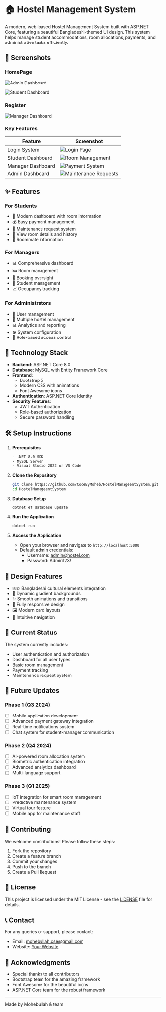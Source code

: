 # 🏠 Hostel Management System

A modern, web-based Hostel Management System built with ASP.NET Core, featuring a beautiful Bangladeshi-themed UI design. This system helps manage student accommodations, room allocations, payments, and administrative tasks efficiently.

## 📸 Screenshots

### HomePage
![Admin Dashboard](screenshots/admin-dashboard.png)


![Student Dashboard](screenshots/student-dashboard.png)

### Register
![Manager Dashboard](screenshots/manager-dashboard.png)

### Key Features
| Feature | Screenshot |
|---------|------------|
| Login System | ![Login Page](screenshots/login-page.png) |
| Student Dashboard | ![Room Management](screenshots/room-management.png) |
| Manager Dashboard | ![Payment System](screenshots/payment-system.png) |
| Admin Dashboard | ![Maintenance Requests](screenshots/maintenance-request.png) |

## ✨ Features

### For Students
- 🏡 Modern dashboard with room information
- 💰 Easy payment management
- 🔧 Maintenance request system
- 📝 View room details and history
- 👥 Roommate information

### For Managers
- 📊 Comprehensive dashboard
- 🛏️ Room management
- 📅 Booking oversight
- 👥 Student management
- 📈 Occupancy tracking

### For Administrators
- 👤 User management
- 🏢 Multiple hostel management
- 📊 Analytics and reporting
- ⚙️ System configuration
- 🔐 Role-based access control

## 🚀 Technology Stack

- **Backend**: ASP.NET Core 8.0
- **Database**: MySQL with Entity Framework Core
- **Frontend**: 
  - Bootstrap 5
  - Modern CSS with animations
  - Font Awesome icons
- **Authentication**: ASP.NET Core Identity
- **Security Features**:
  - JWT Authentication
  - Role-based authorization
  - Secure password handling

## 🛠️ Setup Instructions

1. **Prerequisites**
   ```bash
   - .NET 8.0 SDK
   - MySQL Server
   - Visual Studio 2022 or VS Code
   ```

2. **Clone the Repository**
   ```bash
   git clone https://github.com/CodeByMoheb/HostelManageentSystem.git
   cd HostelManageentSystem
   ```

3. **Database Setup**
   ```bash
   dotnet ef database update
   ```

4. **Run the Application**
   ```bash
   dotnet run
   ```

5. **Access the Application**
   - Open your browser and navigate to `http://localhost:5000`
   - Default admin credentials:
     - Username: admin@hostel.com
     - Password: Admin123!

## 🎨 Design Features

- 🇧🇩 Bangladeshi cultural elements integration
- 🌈 Dynamic gradient backgrounds
- ✨ Smooth animations and transitions
- 📱 Fully responsive design
- 🖼️ Modern card layouts
- 🎯 Intuitive navigation

## 🔄 Current Status

The system currently includes:
- User authentication and authorization
- Dashboard for all user types
- Basic room management
- Payment tracking
- Maintenance request system

## 🚀 Future Updates

### Phase 1 (Q3 2024)
- [ ] Mobile application development
- [ ] Advanced payment gateway integration
- [ ] Real-time notifications system
- [ ] Chat system for student-manager communication

### Phase 2 (Q4 2024)
- [ ] AI-powered room allocation system
- [ ] Biometric authentication integration
- [ ] Advanced analytics dashboard
- [ ] Multi-language support

### Phase 3 (Q1 2025)
- [ ] IoT integration for smart room management
- [ ] Predictive maintenance system
- [ ] Virtual tour feature
- [ ] Mobile app for maintenance staff

## 👥 Contributing

We welcome contributions! Please follow these steps:

1. Fork the repository
2. Create a feature branch
3. Commit your changes
4. Push to the branch
5. Create a Pull Request

## 📝 License

This project is licensed under the MIT License - see the [LICENSE](LICENSE) file for details.

## 📞 Contact

For any queries or support, please contact:
- Email: mohebullah.cse@gmail.com
- Website: [Your Website](www.facebook.com/zidan.cse)

## 🙏 Acknowledgments

- Special thanks to all contributors
- Bootstrap team for the amazing framework
- Font Awesome for the beautiful icons
- ASP.NET Core team for the robust framework

---
Made by Mohebullah & team
